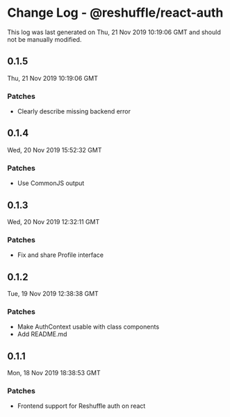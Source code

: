 # Change Log - @reshuffle/react-auth

This log was last generated on Thu, 21 Nov 2019 10:19:06 GMT and should not be manually modified.

## 0.1.5
Thu, 21 Nov 2019 10:19:06 GMT

### Patches

- Clearly describe missing backend error

## 0.1.4
Wed, 20 Nov 2019 15:52:32 GMT

### Patches

- Use CommonJS output

## 0.1.3
Wed, 20 Nov 2019 12:32:11 GMT

### Patches

- Fix and share Profile interface

## 0.1.2
Tue, 19 Nov 2019 12:38:38 GMT

### Patches

- Make AuthContext usable with class components
- Add README.md

## 0.1.1
Mon, 18 Nov 2019 18:38:53 GMT

### Patches

- Frontend support for Reshuffle auth on react

